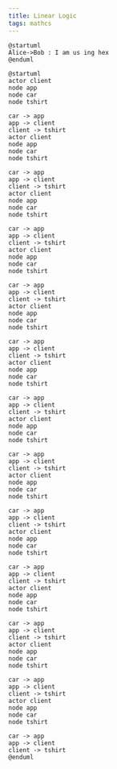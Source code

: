 ```yaml
---
title: Linear Logic
tags: mathcs
---
```





```plantuml
@startuml
Alice->Bob : I am us ing hex
@enduml
```
<!-- ![](http://www.plantuml.com/plantuml/svg/SoWkIImgAStDuKfCBialKaZEoKpDA-7Aoqz9LKWiA80maXEB88oIuepCeX8kBg20WguTM04G0vamVH0AA01LEgHC7JLrrDHHKnrIyrA0vG40) -->

```plantuml
@startuml
actor client
node app
node car
node tshirt

car -> app
app -> client
client -> tshirt
actor client
node app
node car
node tshirt

car -> app
app -> client
client -> tshirt
actor client
node app
node car
node tshirt

car -> app
app -> client
client -> tshirt
actor client
node app
node car
node tshirt

car -> app
app -> client
client -> tshirt
actor client
node app
node car
node tshirt

car -> app
app -> client
client -> tshirt
actor client
node app
node car
node tshirt

car -> app
app -> client
client -> tshirt
actor client
node app
node car
node tshirt

car -> app
app -> client
client -> tshirt
actor client
node app
node car
node tshirt

car -> app
app -> client
client -> tshirt
actor client
node app
node car
node tshirt

car -> app
app -> client
client -> tshirt
actor client
node app
node car
node tshirt

car -> app
app -> client
client -> tshirt
actor client
node app
node car
node tshirt

car -> app
app -> client
client -> tshirt
actor client
node app
node car
node tshirt

car -> app
app -> client
client -> tshirt    
@enduml
```
